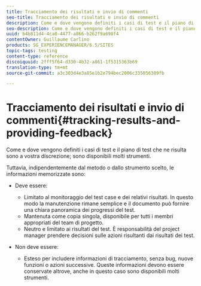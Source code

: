 ```yaml
---
title: Tracciamento dei risultati e invio di commenti
seo-title: Tracciamento dei risultati e invio di commenti
description: Come e dove vengono definiti i casi di test e il piano di test risultante, è a discrezione dell'utente
seo-description: Come e dove vengono definiti i casi di test e il piano di test risultante, è a discrezione dell'utente
uuid: b4b811d4-4ca0-4477-a866-b262f9a698f4
contentOwner: Guillaume Carlino
products: SG_EXPERIENCEMANAGER/6.5/SITES
topic-tags: testing
content-type: reference
discoiquuid: 2fff5f64-d330-4b32-a861-1f5315363b69
translation-type: tm+mt
source-git-commit: a3c303d4e3a85e1b2e794bec2006c335056309fb

---
```



# Tracciamento dei risultati e invio di commenti{#tracking-results-and-providing-feedback}

Come e dove vengono definiti i casi di test e il piano di test che ne risulta sono a vostra discrezione; sono disponibili molti strumenti.

Tuttavia, indipendentemente dal metodo o dallo strumento scelto, le informazioni memorizzate sono:

* Deve essere:

   * Limitato al monitoraggio del test case e dei relativi risultati. In questo modo la manutenzione rimane semplice e il documento può fornire una chiara panoramica dei progressi del test.
   * Mantenuta come copia singola, disponibile per tutti i membri appropriati del team di progetto.
   * Neutro e limitato ai risultati del test. È responsabilità del project manager prendere decisioni sulle azioni risultanti dai risultati dei test.

* Non deve essere:

   * Esteso per includere informazioni di tracciamento, senza bug, nuove funzioni o azioni successive. Queste informazioni devono essere conservate altrove, anche in questo caso sono disponibili molti strumenti.

